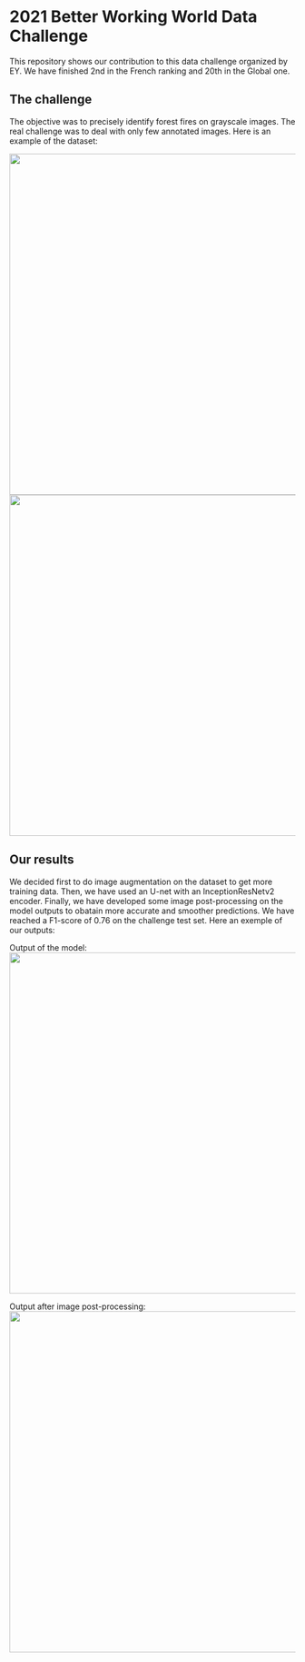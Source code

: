 #  2021 Better Working World Data Challenge
This repository shows our contribution to this data challenge organized by EY. We have finished 2nd in the French ranking and 20th in the Global one. 

## The challenge
The objective was to precisely identify forest fires on grayscale images. The real challenge was to deal with only few annotated images. Here is an example of the dataset: 

<img src="https://raw.githubusercontent.com/louisreberga/ey-data-challenge-2021/main/images/dataset_1.png" width="600" />
<img src="https://raw.githubusercontent.com/louisreberga/ey-data-challenge-2021/main/images/dataset_2.png" width="600" />

## Our results
We decided first to do image augmentation on the dataset to get more training data. Then, we have used an U-net with an InceptionResNetv2 encoder. Finally, we have developed some image post-processing on the model outputs to obatain more accurate and smoother predictions. We have reached a F1-score of 0.76 on the challenge test set. Here an exemple of our outputs: 

Output of the model: \
<img src="https://raw.githubusercontent.com/louisreberga/ey-data-challenge-2021/main/images/output_1.png" width="600" />

Output after image post-processing: \
<img src="https://raw.githubusercontent.com/louisreberga/ey-data-challenge-2021/main/images/output_2.png" width="600" />

